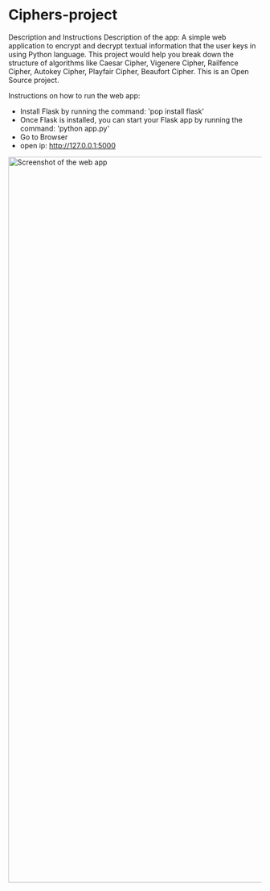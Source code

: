 # Ciphers-project
Description and Instructions
Description of the app:
A simple web application to encrypt and decrypt textual information that the user keys in using Python language. This project would help you break down the structure of algorithms like Caesar Cipher, Vigenere Cipher, Railfence Cipher, Autokey Cipher, Playfair Cipher, Beaufort Cipher. This is an Open Source project.

Instructions on how to run the web app:
 - Install Flask by running the command: 'pop install flask'
- Once Flask is installed, you can start your Flask app by running the command: 'python app.py'
- Go to Browser 
- open ip:  http://127.0.0.1:5000
<img width="1440" alt="Screenshot of the web app" src="https://user-images.githubusercontent.com/99260931/235979276-17b5b102-e0de-4386-9dde-cd4cfbaf5021.png">
